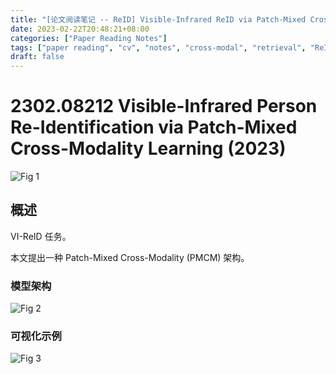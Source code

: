 ```yaml
---
title: "[论文阅读笔记 -- ReID] Visible-Infrared ReID via Patch-Mixed Cross-Modality Learning (2023)"
date: 2023-02-22T20:48:21+08:00
categories: ["Paper Reading Notes"]
tags: ["paper reading", "cv", "notes", "cross-modal", "retrieval", "ReID"]
draft: false
---
```


# 2302.08212 Visible-Infrared Person Re-Identification via Patch-Mixed Cross-Modality Learning (2023)

![Fig 1](/images/2023/PRN349/1.png)

## 概述

VI-ReID 任务。  

本文提出一种 Patch-Mixed Cross-Modality (PMCM) 架构。  

### 模型架构

![Fig 2](/images/2023/PRN349/2.png)

### 可视化示例

![Fig 3](/images/2023/PRN349/3.png)
